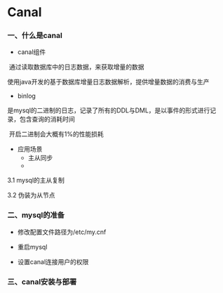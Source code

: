 # Canal

### 一、什么是canal

- canal组件

​       通过读取数据库中的日志数据，来获取增量的数据

​       使用java开发的基于数据库增量日志数据解析，提供增量数据的消费与生产

- binlog 

​       是mysql的二进制的日志，记录了所有的DDL与DML，是以事件的形式进行记录，包含查询的消耗时间

​       开启二进制会大概有1%的性能损耗

- 应用场景
  - 主从同步
  - 

3.1 mysql的主从复制

3.2 伪装为从节点

### 二、mysql的准备

- 修改配置文件路径为/etc/my.cnf

- 重启mysql

- 设置canal连接用户的权限

### 三、canal安装与部署
